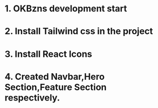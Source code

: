 # 1. OKBzns development start 
# 2. Install Tailwind css in the project
# 3. Install React Icons
# 4. Created Navbar,Hero Section,Feature Section respectively.

